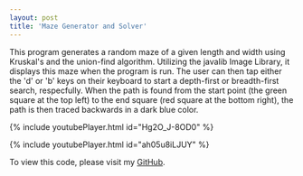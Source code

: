 ```yaml
---
layout: post
title: 'Maze Generator and Solver'
---
```


This program generates a random maze of a given length and width using Kruskal's and the union-find algorithm. Utilizing the javalib Image Library, it displays this maze when the program is run. The user can then tap either the 'd' or 'b' keys on their keyboard to start a depth-first or breadth-first search, respecfully. When the path is found from the start point (the green square at the top left) to the end square (red square at the bottom right), the path is then traced backwards in a dark blue color.

{% include youtubePlayer.html id="Hg2O_J-8OD0" %}
<br>

{% include youtubePlayer.html id="ah05u8iLJUY" %}
<br>

To view this code, please visit my [GitHub](https://github.com/maialeelemos).